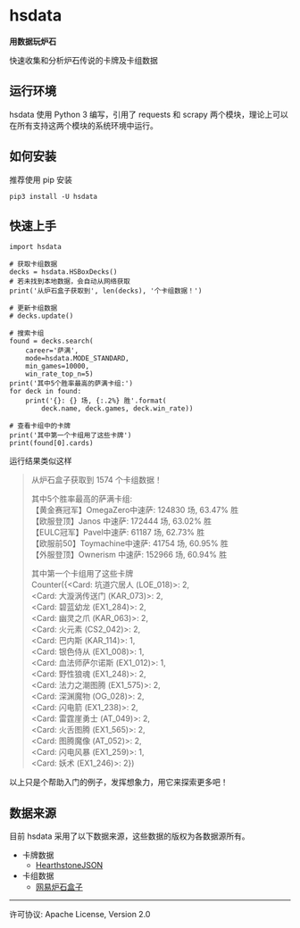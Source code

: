 # hsdata

**用数据玩炉石**

快速收集和分析炉石传说的卡牌及卡组数据

## 运行环境

hsdata 使用 Python 3 编写，引用了 requests 和 scrapy 两个模块，理论上可以在所有支持这两个模块的系统环境中运行。

## 如何安装

推荐使用 pip 安装

    pip3 install -U hsdata

## 快速上手

    import hsdata

    # 获取卡组数据
    decks = hsdata.HSBoxDecks()
    # 若未找到本地数据，会自动从网络获取
    print('从炉石盒子获取到', len(decks), '个卡组数据！')

    # 更新卡组数据
    # decks.update()

    # 搜索卡组
    found = decks.search(
        career='萨满',
        mode=hsdata.MODE_STANDARD,
        min_games=10000,
        win_rate_top_n=5)
    print('其中5个胜率最高的萨满卡组:')
    for deck in found:
        print('{}: {} 场, {:.2%} 胜'.format(
            deck.name, deck.games, deck.win_rate))

    # 查看卡组中的卡牌
    print('其中第一个卡组用了这些卡牌')
    print(found[0].cards)

运行结果类似这样

> 从炉石盒子获取到 1574 个卡组数据！  
>   
> 其中5个胜率最高的萨满卡组:  
> 【黄金赛冠军】OmegaZero中速萨: 124830 场, 63.47% 胜  
> 【欧服登顶】Janos 中速萨: 172444 场, 63.02% 胜  
> 【EULC冠军】Pavel中速萨: 61187 场, 62.73% 胜  
> 【欧服前50】Toymachine中速萨: 41754 场, 60.95% 胜  
> 【外服登顶】Ownerism 中速萨: 152966 场, 60.94% 胜  
>   
> 其中第一个卡组用了这些卡牌  
> Counter({\<Card: 坑道穴居人 (LOE_018)>: 2,  
> \<Card: 大漩涡传送门 (KAR_073)>: 2,  
> \<Card: 碧蓝幼龙 (EX1_284)>: 2,  
> \<Card: 幽灵之爪 (KAR_063)>: 2,  
> \<Card: 火元素 (CS2_042)>: 2,  
> \<Card: 巴内斯 (KAR_114)>: 1,  
> \<Card: 银色侍从 (EX1_008)>: 1,  
> \<Card: 血法师萨尔诺斯 (EX1_012)>: 1,  
> \<Card: 野性狼魂 (EX1_248)>: 2,  
> \<Card: 法力之潮图腾 (EX1_575)>: 2,  
> \<Card: 深渊魔物 (OG_028)>: 2,  
> \<Card: 闪电箭 (EX1_238)>: 2,  
> \<Card: 雷霆崖勇士 (AT_049)>: 2,  
> \<Card: 火舌图腾 (EX1_565)>: 2,  
> \<Card: 图腾魔像 (AT_052)>: 2,  
> \<Card: 闪电风暴 (EX1_259)>: 1,  
> \<Card: 妖术 (EX1_246)>: 2})  

以上只是个帮助入门的例子，发挥想象力，用它来探索更多吧！

## 数据来源

目前 hsdata 采用了以下数据来源，这些数据的版权为各数据源所有。

* 卡牌数据
    * [HearthstoneJSON](https://hearthstonejson.com/)
* 卡组数据
    * [网易炉石盒子](http://lushi.163.com/)

----

许可协议: Apache License, Version 2.0
